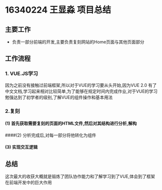 # 16340224 王显淼 项目总结

## 主要工作

* 负责一部分前端的开发,主要负责复刻网站的Home页面与其他页面部分

## 工作流程

### 1. VUE.JS学习

因为之前没有接触过前端框架,所以对于VUE的学习要从头开始,因为VUE 2.0 有了中文文档,学习起来相对比较简单,为了能够在规定时间内完成作业,对于VUE的学习勉强达到了初学者的级别,了解VUE的组件操作和基本用法

### 2.复刻

#### (1) 首先获取需要复刻的页面的HTML文件,然后对其结构进行分析,解构

####(2) 分析完成后,对每一部分将他转化为组件

#### (3) 实现交互逻辑

## 总结

这次最大的收获大概就是锻炼了团队协作能力和了解学习到了VUE,体会到了框架在前端开发中的巨大作用